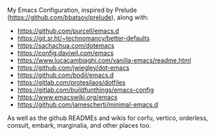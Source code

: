My Emacs Configuration, inspired by Prelude (https://github.com/bbatsov/prelude), along with:

- https://github.com/purcell/emacs.d
- https://git.sr.ht/~technomancy/better-defaults
- https://sachachua.com/dotemacs
- https://config.daviwil.com/emacs
- https://www.lucacambiaghi.com/vanilla-emacs/readme.html
- https://github.com/jwiegley/dot-emacs
- https://github.com/bodil/emacs.d
- https://gitlab.com/protesilaos/dotfiles
- https://gitlab.com/buildfunthings/emacs-config
- https://www.emacswiki.org/emacs
- https://github.com/jamescherti/minimal-emacs.d

As well as the github READMEs and wikis for corfu, vertico, orderless, consult, embark, marginalia, and other places too.

